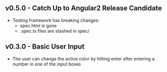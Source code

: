 ## v0.5.0 - Catch Up to Angular2 Release Candidate
* Testing framework has breaking changes:
	* spec.html is gone
	* .spec.ts files are stashed in spec/
	

## v0.3.0 - Basic User Input
* The user can change the active color by hitting enter after entering a number in one of the input boxes
